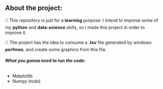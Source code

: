 ## About the project:
:white_medium_square:	This repository is just for a **learning** purpose: I intend to improve some of my
**python** and **data-science** skills, so I made this project in order to
improve it.

:white_medium_square:	The project has the idea to consume a **.tsv** file generated by windows
**perfmon**, and create some graphics from this file.

###### **What you gonna need to run the code:**
- Matplotlib
- Numpy (todo)

